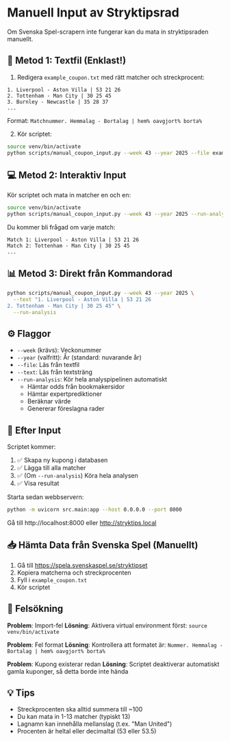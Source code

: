 # Manuell Input av Stryktipsrad

Om Svenska Spel-scrapern inte fungerar kan du mata in stryktipsraden manuellt.

## 📝 Metod 1: Textfil (Enklast!)

1. Redigera `example_coupon.txt` med rätt matcher och streckprocent:

```
1. Liverpool - Aston Villa | 53 21 26
2. Tottenham - Man City | 30 25 45
3. Burnley - Newcastle | 35 28 37
...
```

Format: `Matchnummer. Hemmalag - Bortalag | hem% oavgjort% borta%`

2. Kör scriptet:

```bash
source venv/bin/activate
python scripts/manual_coupon_input.py --week 43 --year 2025 --file example_coupon.txt --run-analysis
```

## 💻 Metod 2: Interaktiv Input

Kör scriptet och mata in matcher en och en:

```bash
source venv/bin/activate
python scripts/manual_coupon_input.py --week 43 --year 2025 --run-analysis
```

Du kommer bli frågad om varje match:
```
Match 1: Liverpool - Aston Villa | 53 21 26
Match 2: Tottenham - Man City | 30 25 45
...
```

## 📊 Metod 3: Direkt från Kommandorad

```bash
python scripts/manual_coupon_input.py --week 43 --year 2025 \
  --text "1. Liverpool - Aston Villa | 53 21 26
2. Tottenham - Man City | 30 25 45" \
  --run-analysis
```

## ⚙️ Flaggor

- `--week` (krävs): Veckonummer
- `--year` (valfritt): År (standard: nuvarande år)
- `--file`: Läs från textfil
- `--text`: Läs från textsträng
- `--run-analysis`: Kör hela analyspipelinen automatiskt
  - Hämtar odds från bookmakersidor
  - Hämtar expertprediktioner
  - Beräknar värde
  - Genererar föreslagna rader

## 🚀 Efter Input

Scriptet kommer:
1. ✅ Skapa ny kupong i databasen
2. ✅ Lägga till alla matcher
3. ✅ (Om `--run-analysis`) Köra hela analysen
4. ✅ Visa resultat

Starta sedan webbservern:

```bash
python -m uvicorn src.main:app --host 0.0.0.0 --port 8000
```

Gå till http://localhost:8000 eller http://stryktips.local

## 📥 Hämta Data från Svenska Spel (Manuellt)

1. Gå till https://spela.svenskaspel.se/stryktipset
2. Kopiera matcherna och streckprocenten
3. Fyll i `example_coupon.txt`
4. Kör scriptet

## 🔧 Felsökning

**Problem**: Import-fel
**Lösning**: Aktivera virtual environment först: `source venv/bin/activate`

**Problem**: Fel format
**Lösning**: Kontrollera att formatet är: `Nummer. Hemmalag - Bortalag | hem% oavgjort% borta%`

**Problem**: Kupong existerar redan
**Lösning**: Scriptet deaktiverar automatiskt gamla kuponger, så detta borde inte hända

## 💡 Tips

- Streckprocenten ska alltid summera till ~100
- Du kan mata in 1-13 matcher (typiskt 13)
- Lagnamn kan innehålla mellanslag (t.ex. "Man United")
- Procenten är heltal eller decimaltal (53 eller 53.5)
